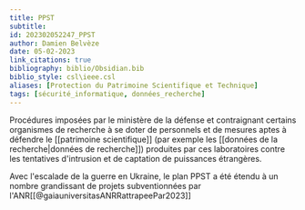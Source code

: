 ```yaml
---
title: PPST
subtitle:
id: 202302052247_PPST
author: Damien Belvèze
date: 05-02-2023
link_citations: true
bibliography: biblio/Obsidian.bib
biblio_style: csl\ieee.csl
aliases: [Protection du Patrimoine Scientifique et Technique]
tags: [sécurité_informatique, données_recherche]
---
```



Procédures imposées par le ministère de la défense et contraignant certains organismes de recherche à se doter de personnels et de mesures aptes à défendre le [[patrimoine scientifique]] (par exemple les [[données de la recherche|données de recherche]]) produites par ces laboratoires contre les tentatives d'intrusion et de captation de puissances étrangères. 

Avec l'escalade de la guerre en Ukraine, le plan PPST a été étendu à un nombre grandissant de projets subventionnées par l'ANR[[@gaiauniversitasANRRattrapeePar2023]]






